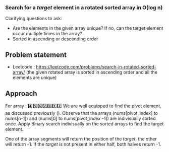 ### Search for a *target* element in a rotated sorted array in O(log n)

Clarifying questions to ask:
- Are the elements in the given array unique? If no, can the target element occur multiple times in the array?
- Sorted in ascending or descending order 

## Problem statement 
- Leetcode : https://leetcode.com/problems/search-in-rotated-sorted-array/ (the given rotated array is sorted in ascending order and all the elements are unique)

## Approach
For array : 4️⃣5️⃣6️⃣7️⃣0️⃣1️⃣2️⃣
We are well equipped to find the pivot element, as discussed previously (). Observe that the arrays (nums[pivot_index] to nums[n-1]) and (nums[0] to nums[pivot_index -1]) are indivisually sorted once. Apply Binary search indivisually on the sorted arrays to find the target element.

One of the array segments will return the position of the *target*, the other will return -1. If the *target* is not present in either half, both halves return -1.
